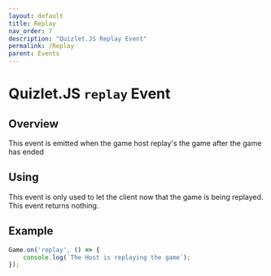 ```yaml
---
layout: default
title: Replay
nav_order: 7
description: "Quizlet.JS Replay Event"
permalink: /Replay
parent: Events
---
```


# Quizlet.JS `replay` Event

## Overview
This event is emitted when the game host replay's the game after the game has ended

## Using
This event is only used to let the client now that the game is being replayed. This event returns nothing.

## Example
```js
Game.on('replay', () => {
    console.log(`The Host is replaying the game`);
});
```